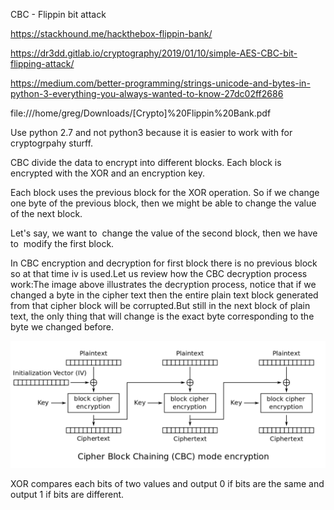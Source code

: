 CBC - Flippin bit attack

https://stackhound.me/hackthebox-flippin-bank/

https://dr3dd.gitlab.io/cryptography/2019/01/10/simple-AES-CBC-bit-flipping-attack/

https://medium.com/better-programming/strings-unicode-and-bytes-in-python-3-everything-you-always-wanted-to-know-27dc02ff2686

file:///home/greg/Downloads/[Crypto]%20Flippin%20Bank.pdf

Use python 2.7 and not python3 because it is easier to work with for cryptogrpahy sturff.

CBC divide the data to encrypt into different blocks. Each block is encrypted with the XOR and an encryption key.

Each block uses the previous block for the XOR operation. So if we change one byte of the previous block, then we might be able to change the value of the next block.

Let's say, we want to  change the value of the second block, then we have to  modify the first block.

In CBC encryption and decryption for first block there is no previous block so at that time iv is used.Let us review how the CBC decryption process work:The image above illustrates the decryption process, notice that if we changed a byte in the cipher text then the entire plain text block generated from that cipher block will be corrupted.But still in the next block of plain text, the only thing that will change is the exact byte corresponding to the byte we changed before.

![image.png](../_resources/c1ade3bba0324705a4c4b0306fc66134.png)

XOR compares each bits of two values and output 0 if bits are the same and output 1 if bits are different.